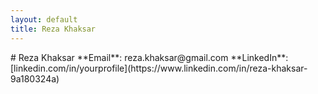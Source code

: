 ```yaml
---
layout: default
title: Reza Khaksar
---
```

<link rel="stylesheet" type="text/css" href="css/styles.css">
# Reza Khaksar
**Email**: reza.khaksar@gmail.com  
**LinkedIn**: [linkedin.com/in/yourprofile](https://www.linkedin.com/in/reza-khaksar-9a180324a)
